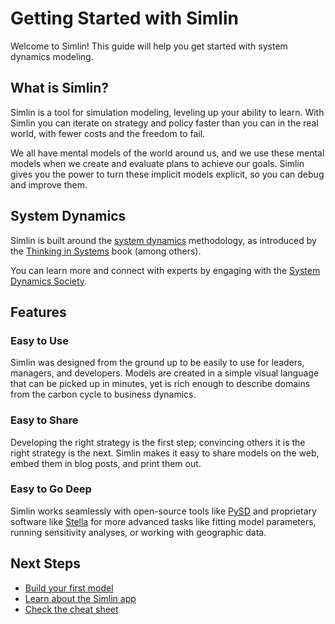 # Getting Started with Simlin

Welcome to Simlin! This guide will help you get started with system dynamics modeling.

## What is Simlin?

Simlin is a tool for simulation modeling, leveling up your ability to learn. With Simlin you can iterate on strategy and policy faster than you can in the real world, with fewer costs and the freedom to fail.

We all have mental models of the world around us, and we use these mental models when we create and evaluate plans to achieve our goals. Simlin gives you the power to turn these implicit models explicit, so you can debug and improve them.

## System Dynamics

Simlin is built around the [system dynamics](https://en.wikipedia.org/wiki/System_dynamics) methodology, as introduced by the [Thinking in Systems](https://www.chelseagreen.com/product/thinking-in-systems/) book (among others).

You can learn more and connect with experts by engaging with the [System Dynamics Society](http://www.systemdynamics.org/).

## Features

### Easy to Use

Simlin was designed from the ground up to be easily to use for leaders, managers, and developers. Models are created in a simple visual language that can be picked up in minutes, yet is rich enough to describe domains from the carbon cycle to business dynamics.

### Easy to Share

Developing the right strategy is the first step; convincing others it is the right strategy is the next. Simlin makes it easy to share models on the web, embed them in blog posts, and print them out.

### Easy to Go Deep

Simlin works seamlessly with open-source tools like [PySD](https://pysd.readthedocs.io/en/master/index.html) and proprietary software like [Stella](https://www.iseesystems.com/store/products/stella-architect.aspx) for more advanced tasks like fitting model parameters, running sensitivity analyses, or working with geographic data.

## Next Steps

- [Build your first model](./first-model.md)
- [Learn about the Simlin app](./simlin-app.md)
- [Check the cheat sheet](./cheat-sheet.md)